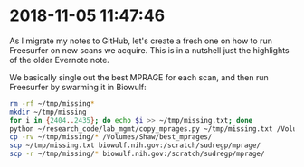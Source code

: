 # 2018-11-05 11:47:46

As I migrate my notes to GitHub, let's create a fresh one on how to run
Freesurfer on new scans we acquire. This is in a nutshell just the highlights of
the older Evernote note.

We basically single out the best MPRAGE for each scan, and then run Freesurfer
by swarming it in Biowulf:

```bash
rm -rf ~/tmp/missing*
mkdir ~/tmp/missing
for i in {2404..2435}; do echo $i >> ~/tmp/missing.txt; done 
python ~/research_code/lab_mgmt/copy_mprages.py ~/tmp/missing.txt /Volumes/Shaw/ ~/tmp/missing/
cp -rv ~/tmp/missing/* /Volumes/Shaw/best_mprages/
scp ~/tmp/missing.txt biowulf.nih.gov:/scratch/sudregp/mprage/
scp -r ~/tmp/missing/* biowulf.nih.gov:/scratch/sudregp/mprage/
```

